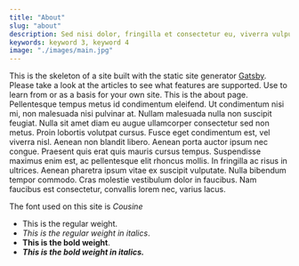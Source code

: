 ```yaml
---
title: "About"
slug: "about"
description: Sed nisi dolor, fringilla et consectetur eu, viverra vulputate felis. Ut est ex, ornare vitae dictum quis, egestas et est. Nam rhoncus purus eu justo feugiat, a venenatis enim ultricies. Mauris tristique elementum leo a viverra. Ut placerat, ex nec vestibulum iaculis, nibh ante sollicitudin elit, non aliquet nunc neque ac sapien. Aenean iaculis vulputate facilisis. Suspendisse elit purus, iaculis.
keywords: keyword 3, keyword 4
image: "./images/main.jpg"
---
```


This is the skeleton of a site built with the static site generator
[Gatsby](https://www.gatsbyjs.org/). Please take a look at the articles to see
what features are supported. Use to learn from or as a basis for your own site.
This is the about page. Pellentesque tempus metus id condimentum eleifend. Ut
condimentum nisi mi, non malesuada nisi pulvinar at. Nullam malesuada nulla non
suscipit feugiat. Nulla sit amet diam eu augue ullamcorper consectetur sed non
metus. Proin lobortis volutpat cursus. Fusce eget condimentum est, vel viverra
nisl. Aenean non blandit libero. Aenean porta auctor ipsum nec congue. Praesent
quis erat quis mauris cursus tempus. Suspendisse maximus enim est, ac
pellentesque elit rhoncus mollis. In fringilla ac risus in ultrices. Aenean
pharetra ipsum vitae ex suscipit vulputate. Nulla bibendum tempor commodo. Cras
molestie vestibulum dolor in faucibus. Nam faucibus est consectetur, convallis
lorem nec, varius lacus.

The font used on this site is _Cousine_

* This is the regular weight.
* _This is the regular weight in italics_.
* **This is the bold weight**.
* **_This is the bold weight in italics._**

